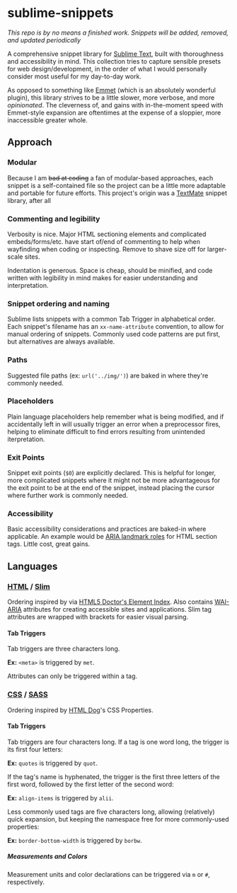 sublime-snippets
================

*This repo is by no means a finished work. Snippets will be added, removed, and updated periodically*

A comprehensive snippet library for [Sublime Text](http://www.sublimetext.com/), built with thoroughness and accessibility in mind. This collection tries to capture sensible presets for web design/development, in the order of what I would personally consider most useful for my day-to-day work.

As opposed to something like [Emmet](http://emmet.io/) (which is an absolutely wonderful plugin), this library strives to be a little slower, more verbose, and more *opinionated*. The cleverness of, and gains with in-the-moment speed with Emmet-style expansion are oftentimes at the expense of a sloppier, more inaccessible greater whole. 


## Approach

### Modular
Because I am ~~bad at coding~~ a fan of modular-based approaches, each snippet is a self-contained file so the project can be a little more adaptable and portable for future efforts. This project's origin was a [TextMate](http://macromates.com/) snippet library, after all

### Commenting and legibility
Verbosity is nice. Major HTML sectioning elements and complicated embeds/forms/etc. have start of/end of commenting to help when wayfinding when coding or inspecting. Remove to shave size off for larger-scale sites. 

Indentation is generous. Space is cheap, should be minified, and code written with legibility in mind makes for easier understanding and interpretation.

### Snippet ordering and naming
Sublime lists snippets with a common Tab Trigger in alphabetical order. Each snippet's filename has an `xx-name-attribute` convention, to allow for manual ordering of snippets. Commonly used code patterns are put first, but alternatives are always available.

### Paths
Suggested file paths (ex: `url('../img/')`) are baked in where they're commonly needed.

### Placeholders
Plain language placeholders help remember what is being modified, and if accidentally left in will usually trigger an error when a preprocessor fires, helping to eliminate difficult to find errors resulting from unintended iterpretation. 

### Exit Points
Snippet exit points (`$0`) are explicitly declared. This is helpful for longer, more complicated snippets where it might not be more advantageous for the exit point to be at the end of the snippet, instead placing the cursor where further work is commonly needed.

### Accessibility
Basic accessibility considerations and practices are baked-in where applicable. An example would be [ARIA landmark roles](http://blog.paciellogroup.com/2013/02/using-wai-aria-landmarks-2013/) for HTML section tags. Little cost, great gains. 


## Languages

### [HTML](https://developer.mozilla.org/en-US/docs/Web/HTML) / [Slim](http://slim-lang.com/)
Ordering inspired by via [HTML5 Doctor's Element Index](http://html5doctor.com/). Also contains [WAI-ARIA](https://developer.mozilla.org/en-US/docs/Web/Accessibility/ARIA) attributes for creating accessible sites and applications. Slim tag attributes are wrapped with brackets for easier visual parsing.

#### Tab Triggers
Tab triggers are three characters long. 

**Ex:** `<meta>` is triggered by `met`.

Attributes can only be triggered within a tag. 

### [CSS](https://developer.mozilla.org/en-US/docs/Web/CSS) / [SASS](http://sass-lang.com/)
Ordering inspired by [HTML Dog](http://htmldog.com/guides/css/)'s CSS Properties.

#### Tab Triggers
Tab triggers are four characters long. If a tag is one word long, the trigger is its first four letters:

**Ex:** `quotes` is triggered by `quot`.

If the tag's name is hyphenated, the trigger is the first three letters of the first word, followed by the first letter of the second word:

**Ex:** `align-items` is triggered by `alii`.

Less commonly used tags are five characters long, allowing (relatively) quick expansion, but keeping the namespace free for more commonly-used properties:

**Ex:** `border-bottom-width` is triggered by `borbw`.

##### Measurements and Colors
Measurement units and color declarations can be triggered via `m` or `#`, respectively.